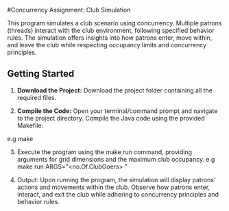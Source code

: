 #Concurrency Assignment: Club Simulation

This program simulates a club scenario using concurrency. Multiple patrons (threads) interact with the club environment, following specified behavior rules. The simulation offers insights into how patrons enter, move within, and leave the club while respecting occupancy limits and concurrency principles.

## Getting Started

1. **Download the Project:** Download the project folder containing all the required files.

2. **Compile the Code:** Open your terminal/command prompt and navigate to the project directory. Compile the Java code using the provided Makefile:

e.g
    make

3. Execute the program using the make run command, providing arguments for grid dimensions and the maximum club occupancy. 
e.g	
	make run ARGS="<no.Of.ClubGoers> <gridX> <gridY> <maxOccupancy>"

4. Output: Upon running the program, the simulation will display patrons' actions and movements within the club. Observe how patrons enter, interact, and exit the club while adhering to concurrency principles and behavior rules.
